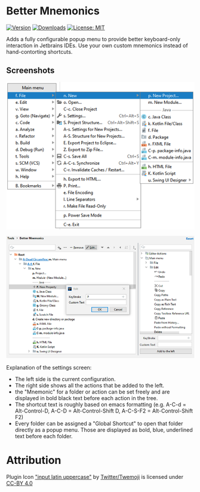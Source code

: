 # Better Mnemonics
[![Version](https://img.shields.io/jetbrains/plugin/v/14653-bettermnemonics?style=flat-square)](https://plugins.jetbrains.com/plugin/14653-bettermnemonics)
[![Downloads](https://img.shields.io/jetbrains/plugin/d/14653-bettermnemonics?style=flat-square)](https://plugins.jetbrains.com/plugin/14653-bettermnemonics)
[![License: MIT](https://img.shields.io/badge/License-MIT-yellow.svg?style=flat-square)](https://opensource.org/licenses/MIT)

Adds a fully configurable popup menu to provide better keyboard-only interaction in Jetbrains IDEs. Use your own custom mnemonics instead of hand-contorting shortcuts.

## Screenshots

![Open Popup Example](./doc/open_popup.png "Open Popup Example")

![Settings](./doc/settings.png "Settings")

Explanation of the settings screen:
* The left side is the current configuration.
* The right side shows all the actions that be added to the left.
* the "Mnemonic" for a folder or action can be set freely and are displayed in bold black text before each action in the tree.
* The shortcut text is roughly based on emacs formatting (e.g. A-C-d = Alt-Control-D, A-C-D = Alt-Control-Shift D, A-C-S-F2 = Alt-Control-Shift F2)
* Every folder can be assigned a "Global Shortcut" to open that folder directly as a popup menu. Those are displayed as bold, blue, underlined text before each folder.

# Attribution
Plugin Icon ["input latin uppercase"](https://github.com/twitter/twemoji/blob/master/assets/svg/1f520.svg)
by [Twitter/Twemoji](https://twemoji.twitter.com/) 
is licensed under [CC-BY 4.0](https://creativecommons.org/licenses/by/4.0/)

